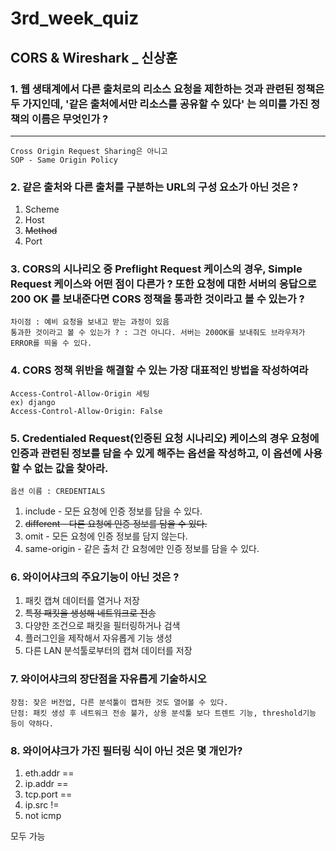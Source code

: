 # 3rd_week_quiz

## CORS & Wireshark _ 신상훈



### 1. 웹 생태계에서 다른 출처로의 리소스 요청을 제한하는 것과 관련된 정책은 두 가지인데, '같은 출처에서만 리소스를 공유할 수 있다' 는 의미를 가진 정책의 이름은 무엇인가 ?

---

```text
Cross Origin Request Sharing은 아니고
SOP - Same Origin Policy
```



### 2. 같은 출처와 다른 출처를 구분하는 URL의 구성 요소가 아닌 것은 ?

1.  Scheme
2. Host
3. ~~Method~~
4. Port



### 3. CORS의 시나리오 중 Preflight Request 케이스의 경우, Simple Request 케이스와 어떤 점이 다른가 ? 또한 요청에 대한 서버의 응답으로 200 OK 를 보내준다면 CORS 정책을 통과한 것이라고 볼 수 있는가 ?

```text
차이점 : 예비 요청을 보내고 받는 과정이 있음
통과한 것이라고 볼 수 있는가 ? : 그건 아니다. 서버는 200OK를 보내줘도 브라우저가 ERROR를 띄울 수 있다.
```



### 4. CORS 정책 위반을 해결할 수 있는 가장 대표적인 방법을 작성하여라

```text
Access-Control-Allow-Origin 세팅
ex) django
Access-Control-Allow-Origin: False 
```



### 5. Credentialed Request(인증된 요청 시나리오) 케이스의 경우 요청에 인증과 관련된 정보를 담을 수 있게 해주는 옵션을 작성하고, 이 옵션에 사용할 수 없는 값을 찾아라.

```text
옵션 이름 : CREDENTIALS
```

1. include - 모든 요청에 인증 정보를 담을 수 있다.
2. ~~different - 다른 요청에 인증 정보를 담을 수 있다.~~
3. omit - 모든 요청에 인증 정보를 담지 않는다.
4. same-origin - 같은 출처 간 요청에만 인증 정보를 담을 수 있다.



### 6. 와이어샤크의 주요기능이 아닌 것은 ?

1. 패킷 캡쳐 데이터를 열거나 저장
2. ~~특정 패킷을 생성해 네트워크로 전송~~
3. 다양한 조건으로 패킷을 필터링하거나 검색
4. 플러그인을 제작해서 자유롭게 기능 생성
5. 다른 LAN 분석툴로부터의 캡쳐 데이터를 저장



### 7. 와이어샤크의 장단점을 자유롭게 기술하시오

```text
장점: 잦은 버전업, 다른 분석툴이 캡쳐한 것도 열어볼 수 있다.
단점: 패킷 생성 후 네트워크 전송 불가, 상용 분석툴 보다 트렌트 기능, threshold기능 등이 약하다. 
```



### 8. 와이어샤크가 가진 필터링 식이 아닌 것은 몇 개인가?

1. eth.addr ==
2. ip.addr ==
3. tcp.port ==
4. ip.src !=
5. not icmp

모두 가능
